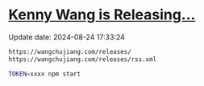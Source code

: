 [Kenny Wang is Releasing...](https://wangchujiang.com/releases/)
===

Update date: <!--GAMFC-->2024-08-24 17:33:24<!--GAMFC-END-->

```sh
https://wangchujiang.com/releases/
https://wangchujiang.com/releases/rss.xml
```

```sh
TOKEN=xxxx npm start
```